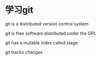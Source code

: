 # 学习git

git is a distributed version control system

git is free software distributed under the GPL

git has a mutable index called stage

git tracks changes